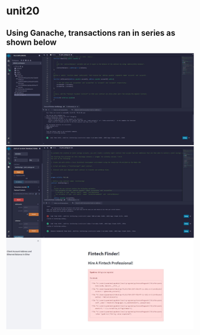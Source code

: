 # unit20
## Using Ganache, transactions ran in series as shown below
![DeployedContract](https://github.com/1ightray/unit20/blob/main/CaptureJoingSavings1.JPG?raw=true)
![Ganache](https://github.com/1ightray/unit20/blob/main/CaptureJoingSavingsDeployed.JPG?raw=true)
![SetAccounts](https://github.com/1ightray/unit19/blob/main/Capture1.JPG?raw=true)
